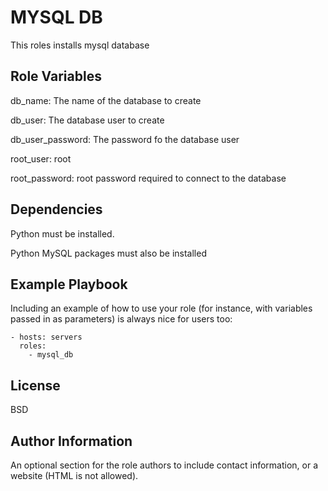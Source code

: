 MYSQL DB
========

This roles installs mysql database

Role Variables
--------------

db_name: The name of the database to create

db_user: The database user to create

db_user_password: The password fo the database user

root_user: root

root_password: root password required to connect to the database

Dependencies
------------

Python must be installed.

Python MySQL packages must also be installed

Example Playbook
----------------

Including an example of how to use your role (for instance, with variables passed in as parameters) is always nice for users too:

    - hosts: servers
      roles:
        - mysql_db

License
-------

BSD

Author Information
------------------

An optional section for the role authors to include contact information, or a website (HTML is not allowed).
